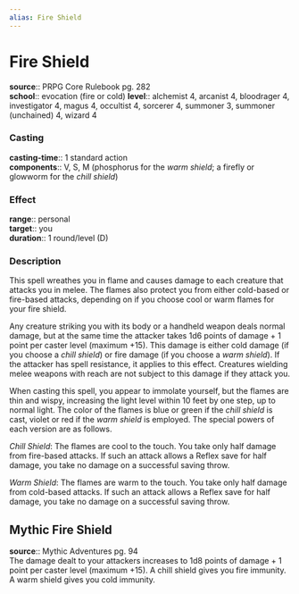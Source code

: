 ```yaml
---
alias: Fire Shield
---
```


# Fire Shield 

**source**:: PRPG Core Rulebook pg. 282  
**school**:: evocation (fire or cold)
**level**:: alchemist 4, arcanist 4, bloodrager 4, investigator 4, magus 4, occultist 4, sorcerer 4, summoner 3, summoner (unchained) 4, wizard 4

### Casting 

**casting-time**:: 1 standard action  
**components**:: V, S, M (phosphorus for the *warm shield*; a firefly or glowworm for the *chill shield*)

### Effect 

**range**:: personal  
**target**:: you  
**duration**:: 1 round/level (D)

### Description 

This spell wreathes you in flame and causes damage to each creature that attacks you in melee. The flames also protect you from either cold-based or fire-based attacks, depending on if you choose cool or warm flames for your fire shield.  
  
Any creature striking you with its body or a handheld weapon deals normal damage, but at the same time the attacker takes 1d6 points of damage + 1 point per caster level (maximum +15). This damage is either cold damage (if you choose a *chill shield*) or fire damage (if you choose a *warm shield*). If the attacker has spell resistance, it applies to this effect. Creatures wielding melee weapons with reach are not subject to this damage if they attack you.  
  
When casting this spell, you appear to immolate yourself, but the flames are thin and wispy, increasing the light level within 10 feet by one step, up to normal light. The color of the flames is blue or green if the *chill shield* is cast, violet or red if the *warm shield* is employed. The special powers of each version are as follows.  
  
*Chill Shield*: The flames are cool to the touch. You take only half damage from fire-based attacks. If such an attack allows a Reflex save for half damage, you take no damage on a successful saving throw.  
  
*Warm Shield*: The flames are warm to the touch. You take only half damage from cold-based attacks. If such an attack allows a Reflex save for half damage, you take no damage on a successful saving throw.

## Mythic Fire Shield 

**source**:: Mythic Adventures pg. 94  
The damage dealt to your attackers increases to 1d8 points of damage + 1 point per caster level (maximum +15). A chill shield gives you fire immunity. A warm shield gives you cold immunity.
